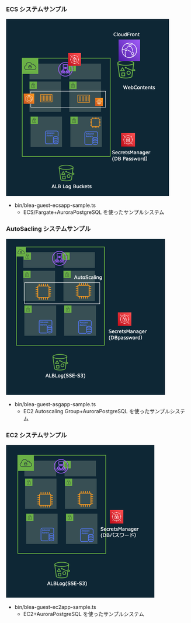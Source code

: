 ### ECS システムサンプル

![BLEA-GuestSampleECS](doc/images/BLEA-GuestSampleECS.png)

- bin/blea-guest-ecsapp-sample.ts
  - ECS/Fargate+AuroraPostgreSQL を使ったサンプルシステム



### AutoSacling システムサンプル

![BLEA-GuestSampleASG](doc/images/BLEA-GuestSampleASG.png)

- bin/blea-guest-asgapp-sample.ts
  - EC2 Autoscaling Group+AuroraPostgreSQL を使ったサンプルシステム

### EC2 システムサンプル

![BLEA-GuestSampleEC2](doc/images/BLEA-GuestSampleEC2.png)

- bin/blea-guest-ec2app-sample.ts
  - EC2+AuroraPostgreSQL を使ったサンプルシステム
